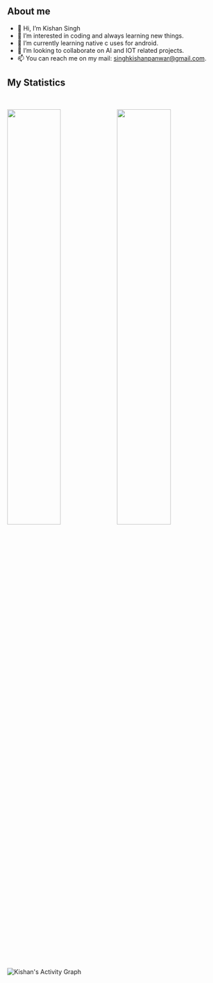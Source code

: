 ## About me
- 👋 Hi, I’m Kishan Singh
- 👀 I’m interested in coding and always learning new things.
- 🌱 I’m currently learning native c uses for android.
- 💞️ I’m looking to collaborate on AI and IOT related projects.
- 📫 You can reach me on my mail: singhkishanpanwar@gmail.com.

<!---
kishansinghpanwar/kishansinghpanwar is a ✨ special ✨ repository because its `README.md` (this file) appears on your GitHub profile.
You can click the Preview link to take a look at your changes.
--->

## My Statistics

<br/>
<p align="left">
  <img width="49.5%" src="https://github-readme-stats.vercel.app/api?username=kishansinghpanwar&show_icons=true&hide_border=false" />
    <img width="49.5%" src="https://github-readme-streak-stats.herokuapp.com?user=kishansinghpanwar&theme=blueberry&background=FFFFFF&sideLabels=808080&currStreakNum=3E3E3E&sideNums=000000&ring=4F94EF&dates=000000&currStreakLabel=4F94EF" />
</p>
<br>

![Kishan's Activity Graph](https://activity-graph.herokuapp.com/graph?username=kishansinghpanwar&custom_title=Kishan%27s%20Contribution%20Graph&bg_color=FFFFFF&line=4F94EF&point=000000&color=000000)
